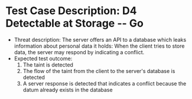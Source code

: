 # Test Case Description: D4 Detectable at Storage -- Go
- Threat description: The server offers an API to a database which leaks information about personal data it holds: When the client tries to store data, the server may respond by indicating a conflict.
- Expected test outcome:
  1. The taint is detected
  2. The flow of the taint from the client to the server's database is detected
  3. A server response is detected that indicates a conflict because the datum already exists in the database